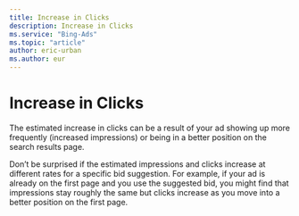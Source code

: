 ```yaml
---
title: Increase in Clicks
description: Increase in Clicks
ms.service: "Bing-Ads"
ms.topic: "article"
author: eric-urban
ms.author: eur
---
```


# Increase in Clicks

The estimated increase in clicks can be a result of your ad showing up more frequently (increased impressions) or being in a better position on the search results page.

Don’t be surprised if the estimated impressions and clicks increase at different rates for a specific bid suggestion. For example, if your ad is already on the first page and you use the suggested bid, you might find that impressions stay roughly the same but clicks increase as you move into a better position on the first page.


